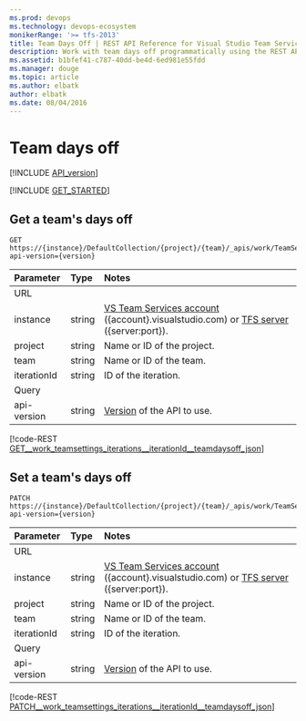 ```yaml
---
ms.prod: devops
ms.technology: devops-ecosystem
monikerRange: '>= tfs-2013'
title: Team Days Off | REST API Reference for Visual Studio Team Services and Team Foundation Server
description: Work with team days off programmatically using the REST APIs for Visual Studio Team Services and Team Foundation Server.
ms.assetid: b1bfef41-c787-40dd-be4d-6ed981e55fdd
ms.manager: douge
ms.topic: article
ms.author: elbatk
author: elbatk
ms.date: 08/04/2016
---
```


# Team days off
[!INCLUDE [API_version](../_data/version2-preview1.md)]

[!INCLUDE [GET_STARTED](../_data/get-started.md)]

## Get a team's days off
<a id="GetTeamDaysOff"></a>

```no-highlight
GET https://{instance}/DefaultCollection/{project}/{team}/_apis/work/TeamSettings/Iterations/{iterationId}/TeamDaysOff?api-version={version}
```

| Parameter  | Type     | Notes
|:-----------|:---------|:-----------------------------------------------------
| URL
| instance   | string   | [VS Team Services account](/integrate/get-started/rest/basics.md) ({account}.visualstudio.com) or [TFS server](/integrate/get-started/rest/basics.md) ({server:port}).
| project    | string   | Name or ID of the project.
| team       | string   | Name or ID of the team. 
| iterationId  | string   | ID of the iteration.
| Query
| api-version| string   | [Version](../../concepts/rest-api-versioning.md) of the API to use.

[!code-REST [GET__work_teamsettings_iterations__iterationId__teamdaysoff_json](./_data/teamDaysOff/GET__work_teamsettings_iterations__iterationId__teamdaysoff.json)]

## Set a team's days off
<a id="SetTeamDaysOff"></a>

```no-highlight
PATCH https://{instance}/DefaultCollection/{project}/{team}/_apis/work/TeamSettings/Iterations/{iterationId}/TeamDaysOff?api-version={version}
```

| Parameter  | Type     | Notes
|:-----------|:---------|:-----------------------------------------------------
| URL
| instance   | string   | [VS Team Services account](/integrate/get-started/rest/basics.md) ({account}.visualstudio.com) or [TFS server](/integrate/get-started/rest/basics.md) ({server:port}).
| project    | string   | Name or ID of the project.
| team       | string   | Name or ID of the team. 
| iterationId  | string   | ID of the iteration.
| Query
| api-version| string   | [Version](../../concepts/rest-api-versioning.md) of the API to use.


[!code-REST [PATCH__work_teamsettings_iterations__iterationId__teamdaysoff_json](./_data/teamDaysOff/PATCH__work_teamsettings_iterations__iterationId__teamdaysoff.json)]